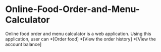 # Online-Food-Order-and-Menu-Calculator
Online food order and menu calculator is a web application. Using this application, user can
 *[Order food]
 *[View the order history]
 *[View the account balance]
